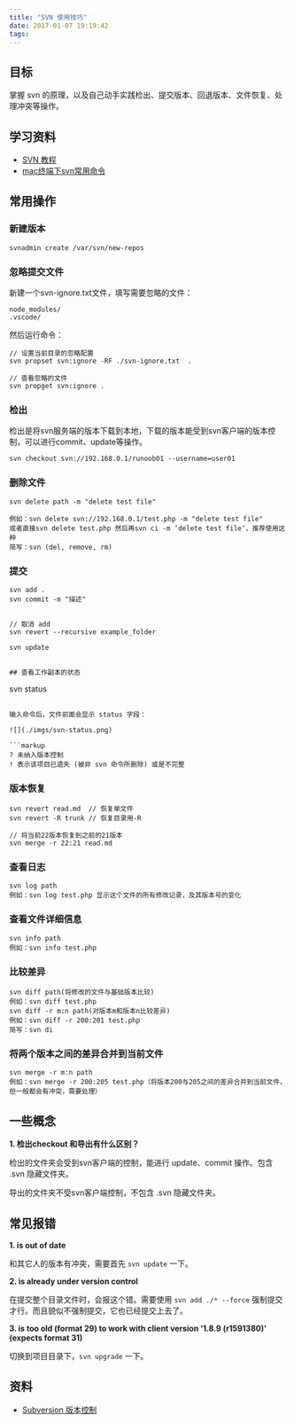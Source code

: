 ```yaml
---
title: "SVN 使用技巧"
date: 2017-01-07 19:19:42
tags:
---
```


## 目标

掌握 svn 的原理，以及自己动手实践检出、提交版本、回退版本、文件恢复、处理冲突等操作。

## 学习资料

- [SVN 教程](http://www.runoob.com/svn/svn-tutorial.html)
- [mac终端下svn常用命令](https://www.cnblogs.com/luckythan/p/4478706.html)

## 常用操作

### 新建版本

```
svnadmin create /var/svn/new-repos
```

### 忽略提交文件

新建一个svn-ignore.txt文件，填写需要忽略的文件：

```
node_modules/
.vscode/
```

然后运行命令：

```
// 设置当前目录的忽略配置
svn propset svn:ignore -RF ./svn-ignore.txt  .

// 查看忽略的文件
svn propget svn:ignore .

```

### 检出

检出是将svn服务端的版本下载到本地，下载的版本能受到svn客户端的版本控制，可以进行commit、update等操作。

```
svn checkout svn://192.168.0.1/runoob01 --username=user01
```

### 删除文件

```
svn delete path -m "delete test file"

例如：svn delete svn://192.168.0.1/test.php -m "delete test file"
或者直接svn delete test.php 然后再svn ci -m ‘delete test file‘，推荐使用这种
简写：svn (del, remove, rm)
```

### 提交

```
svn add .
svn commit -m "描述"


// 取消 add
svn revert --recursive example_folder
```

```
svn update


## 查看工作副本的状态

```
svn status
```

输入命令后，文件前面会显示 status 字段：

![](./imgs/svn-status.png)

```markup
? 未纳入版本控制
! 表示该项目已遗失 (被非 svn 命令所删除) 或是不完整
```

### 版本恢复

```
svn revert read.md  // 恢复单文件
svn revert -R trunk // 恢复目录用-R

// 将当前22版本恢复到之前的21版本
svn merge -r 22:21 read.md
```

### 查看日志

```
svn log path
例如：svn log test.php 显示这个文件的所有修改记录，及其版本号的变化
```

### 查看文件详细信息

```
svn info path
例如：svn info test.php
```

### 比较差异

```
svn diff path(将修改的文件与基础版本比较)
例如：svn diff test.php
svn diff -r m:n path(对版本m和版本n比较差异)
例如：svn diff -r 200:201 test.php
简写：svn di
```

### 将两个版本之间的差异合并到当前文件

```
svn merge -r m:n path
例如：svn merge -r 200:205 test.php（将版本200与205之间的差异合并到当前文件，但一般都会有冲突，需要处理）
```

## 一些概念

**1. 检出checkout 和导出有什么区别？**

检出的文件夹会受到svn客户端的控制，能进行 update、commit 操作。包含 .svn 隐藏文件夹。

导出的文件夹不受svn客户端控制，不包含 .svn 隐藏文件夹。

## 常见报错

**1. is out of date**

和其它人的版本有冲突，需要首先 `svn update` 一下。

**2. is already under version control**

在提交整个目录文件时，会报这个错。需要使用 `svn add ./* --force` 强制提交才行。而且貌似不强制提交，它也已经提交上去了。

**3.  is too old (format 29) to work with client version '1.8.9 (r1591380)' (expects format 31)**

切换到项目目录下，`svn upgrade` 一下。

## 资料

- [Subversion 版本控制](http://svnbook.red-bean.com/nightly/zh/svn-book.html)
